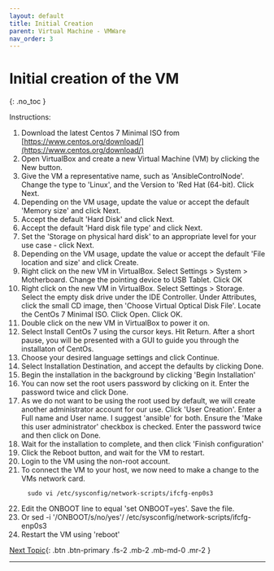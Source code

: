 ```yaml
---
layout: default
title: Initial Creation
parent: Virtual Machine - VMWare
nav_order: 3
---
```


# Initial creation of the VM
{: .no_toc }

Instructions:
 1. Download the latest Centos 7 Minimal ISO from [https://www.centos.org/download/](https://www.centos.org/download/)
 2. Open VirtualBox and create a new Virtual Machine (VM) by clicking the New button.
 3. Give the VM a representative name, such as 'AnsibleControlNode'.  Change the type to 'Linux', and the Version to 'Red Hat (64-bit).  Click Next.
 4. Depending on the VM usage, update the value or accept the default 'Memory size' and click Next.
 5. Accept the default 'Hard Disk' and click Next.
 6. Accept the default 'Hard disk file type' and click Next.
 7. Set the 'Storage on physical hard disk' to an appropriate level for your use case - click Next.
 8. Depending on the VM usage, update the value or accept the default 'File location and size' and click Create.
 9. Right click on the new VM in VirtualBox.  Select Settings > System > Motherboard.  Change the pointing device to USB Tablet.  Click OK
 10. Right click on the new VM in VirtualBox.  Select Settings > Storage.  Select the empty disk drive under the IDE Controller.  Under Attributes, click the small CD image, then 'Choose Virtual Optical Disk File'.  Locate the CentOs 7 Minimal ISO.  Click Open.  Click OK.
 11. Double click on the new VM in VirtualBox to power it on.
 12. Select Install CentOs 7 using the cursor keys.  Hit Return.  After a short pause, you will be presented with a GUI to guide you through the installaton of CentOs.
 13. Choose your desired language settings and click Continue.
 14. Select Installation Destination, and accept the defaults by clicking Done.
 15. Begin the installation in the background by clicking 'Begin Installation'
 16. You can now set the root users password by clicking on it.  Enter the password twice and click Done.
 17. As we do not want to be using the root used by default, we will create another administrator account for our use. Click 'User Creation'.  Enter a Full name and User name.  I suggest 'ansible' for both.  Ensure the 'Make this user administrator' checkbox is checked.  Enter the password twice and then click on Done.
 18. Wait for the installation to complete, and then click 'Finish configuration'
 19. Click the Reboot button, and wait for the VM to restart.
 20. Login to the VM using the non-root account.
 21. To connect the VM to your host, we now need to make a change to the VMs network card.
```
     sudo vi /etc/sysconfig/network-scripts/ifcfg-enp0s3
```
 22. Edit the ONBOOT line to equal 'set ONBOOT=yes'.  Save the file.
 23. Or sed -i '/ONBOOT/s/no/yes'/ /etc/sysconfig/network-scripts/ifcfg-enp0s3
 24. Restart the VM using 'reboot'

[Next Topic](./port_forwarding.md){: .btn .btn-primary .fs-2 .mb-2 .mb-md-0 .mr-2 }

 ---
